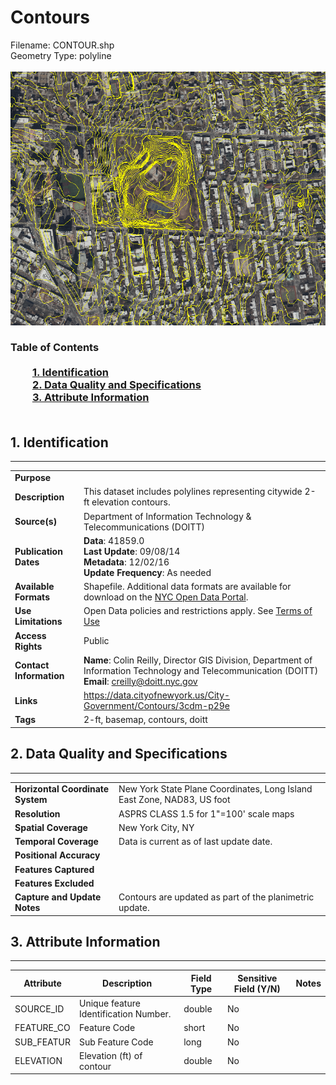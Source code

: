 # Contours
Filename: CONTOUR.shp<br>Geometry Type: polyline<br><br>![image](https://github.com/CityOfNewYork/nyc-geo-metadata/blob/master/Images/Contours.PNG)

### Table of Contents<br><br>&nbsp;&nbsp;&nbsp;&nbsp;&nbsp;&nbsp;&nbsp;&nbsp;&nbsp;[**1. Identification**](#1-identification)<br>&nbsp;&nbsp;&nbsp;&nbsp;&nbsp;&nbsp;&nbsp;&nbsp;&nbsp;[**2. Data Quality and Specifications**](#2-data-quality-and-specifications)<br>&nbsp;&nbsp;&nbsp;&nbsp;&nbsp;&nbsp;&nbsp;&nbsp;&nbsp;[**3. Attribute Information**](#3-attribute-information)<br><br>
## 1. Identification
---------------------------------------------
|     |     |
| --- | --- |
**Purpose** |
**Description** |This dataset includes polylines representing citywide 2-ft elevation contours.
**Source(s)** |Department of Information Technology & Telecommunications (DOITT)
**Publication Dates** |**Data**: 41859.0<br>**Last Update**: 09/08/14<br>**Metadata**: 12/02/16<br>**Update Frequency**: As needed
**Available Formats** |Shapefile. Additional data formats are available for download on the [NYC Open Data Portal](https://data.cityofnewyork.us/City-Government/Contours/3cdm-p29e).
**Use Limitations** |Open Data policies and restrictions apply. See [Terms of Use](http://www.nyc.gov/html/data/terms.html)
**Access Rights** |Public
**Contact Information** |**Name**: Colin Reilly, Director GIS Division, Department of Information Technology and Telecommunication (DOITT)<br>**Email**: creilly@doitt.nyc.gov
**Links** |https://data.cityofnewyork.us/City-Government/Contours/3cdm-p29e
**Tags** |2-ft, basemap, contours, doitt
## 2. Data Quality and Specifications
---------------------------------------------
|     |     |
| --- | --- |
**Horizontal Coordinate System** |New York State Plane Coordinates, Long Island East Zone, NAD83, US foot
**Resolution** |ASPRS CLASS 1.5 for 1"=100' scale maps
**Spatial Coverage** |New York City, NY
**Temporal Coverage** |Data is current as of last update date.
**Positional Accuracy** |
**Features Captured** |
**Features Excluded** |
**Capture and Update Notes** |Contours are updated as part of the planimetric update. 
## 3. Attribute Information
---------------------------------------------
| Attribute | Description | Field Type | Sensitive Field (Y/N) | Notes| 
|------------ | ------------- | -------- | ----------- | ----------|
| SOURCE_ID | Unique feature Identification Number. | double | No
| FEATURE_CO | Feature Code | short | No
| SUB_FEATUR | Sub Feature Code | long | No
| ELEVATION | Elevation (ft) of contour | double | No
